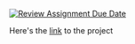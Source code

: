 [![Review Assignment Due Date](https://classroom.github.com/assets/deadline-readme-button-24ddc0f5d75046c5622901739e7c5dd533143b0c8e959d652212380cedb1ea36.svg)](https://classroom.github.com/a/Vqy8tqrT)


Here's the [link](https://stupendous-arithmetic-7c4ba2.netlify.app) to the project